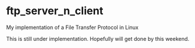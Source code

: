 # ftp_server_n_client
My implementation of a File Transfer Protocol in Linux

This is still under implementation. Hopefully will get done by this weekend.
